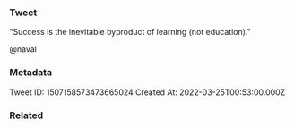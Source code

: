 ### Tweet
"Success is the inevitable byproduct of learning (not education)."

@naval

### Metadata
Tweet ID: 1507158573473665024
Created At: 2022-03-25T00:53:00.000Z

### Related

